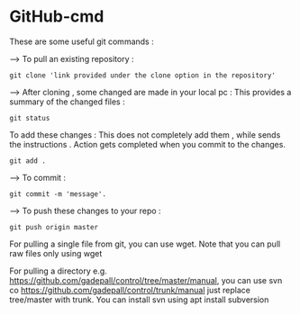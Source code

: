 # GitHub-cmd
These are some useful git commands : 

--> To pull an existing repository : 
 ``` 
git clone 'link provided under the clone option in the repository'
```
--> After cloning , some changed are made in your local pc : This provides a summary of the changed files : 
 ``` 
git status
```
To add these changes : This does not completely add them , while sends the instructions . Action gets completed when you commit to the changes.
 ``` 
git add .
```
--> To commit : 
```
git commit -m 'message'.
```
--> To push these changes to your repo : 
```
git push origin master
```

For pulling a single file from git, you can use wget. Note that you can pull raw files only using wget

For pulling a directory e.g. https://github.com/gadepall/control/tree/master/manual,
you can use svn co https://github.com/gadepall/control/trunk/manual
just replace tree/master with trunk.
You can install svn using apt install subversion
